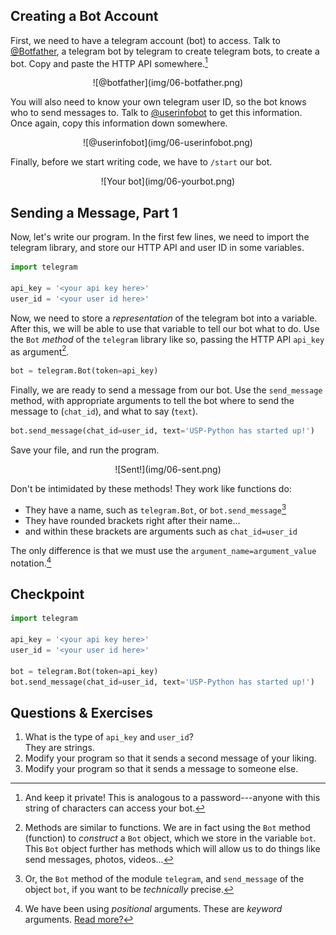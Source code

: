 ## Creating a Bot Account
First, we need to have a telegram account (bot) to access. Talk to [@Botfather](https://t.me/botfather), a telegram bot by telegram to create telegram bots, to create a bot. Copy and paste the HTTP API somewhere.[^1]

[^1]: And keep it private! This is analogous to a password---anyone with this string of characters can access your bot.

<center>![@botfather](img/06-botfather.png)</center>

You will also need to know your own telegram user ID, so the bot knows who to send messages to. Talk to [@userinfobot](https://t.me/userinfobot) to get this information. Once again, copy this information down somewhere.

<center>![@userinfobot](img/06-userinfobot.png)</center>

Finally, before we start writing code, we have to `/start` our bot.

<center>![Your bot](img/06-yourbot.png)</center>

## Sending a Message, Part 1
Now, let's write our program. In the first few lines, we need to import the telegram library, and store our HTTP API and user ID in some variables.

```python
import telegram

api_key = '<your api key here>'
user_id = '<your user id here>'
```

Now, we need to store a _representation_ of the telegram bot into a variable. After this, we will be able to use that variable to tell our bot what to do. Use the `Bot` _method_ of the `telegram` library like so, passing the HTTP API `api_key` as argument[^2].

[^2]: Methods are similar to functions. We are in fact using the `Bot` method (function) to _construct_ a `Bot` object, which we store in the variable `bot`. This `Bot` object further has methods which will allow us to do things like send messages, photos, videos...

```python
bot = telegram.Bot(token=api_key)
```

Finally, we are ready to send a message from our bot. Use the `send_message` method, with appropriate arguments to tell the bot where to send the message to (`chat_id`), and what to say (`text`).

```python
bot.send_message(chat_id=user_id, text='USP-Python has started up!')
```

Save your file, and run the program.

<center>![Sent!](img/06-sent.png)</center>

Don't be intimidated by these methods! They work like functions do:

- They have a name, such as `telegram.Bot`, or `bot.send_message`[^3]
- They have rounded brackets right after their name...
- and within these brackets are arguments such as `chat_id=user_id`

[^3]: Or, the `Bot` method of the module `telegram`, and `send_message` of the object `bot`, if you want to be _technically_ precise.

The only difference is that we must use the `argument_name=argument_value` notation.[^4]

[^4]: We have been using _positional_ arguments. These are _keyword_ arguments. [Read more?](https://stackoverflow.com/a/1419160/6910451)

## Checkpoint

```python
import telegram

api_key = '<your api key here>'
user_id = '<your user id here>'

bot = telegram.Bot(token=api_key)
bot.send_message(chat_id=user_id, text='USP-Python has started up!')
```

## Questions & Exercises

1. What is the type of `api_key` and `user_id`?  
<a class='toggle_answer' id='06q1'></a> 
<span class='answer' id='06q1a'>They are strings.</span>
2. Modify your program so that it sends a second message of your liking.
3. Modify your program so that it sends a message to someone else.
